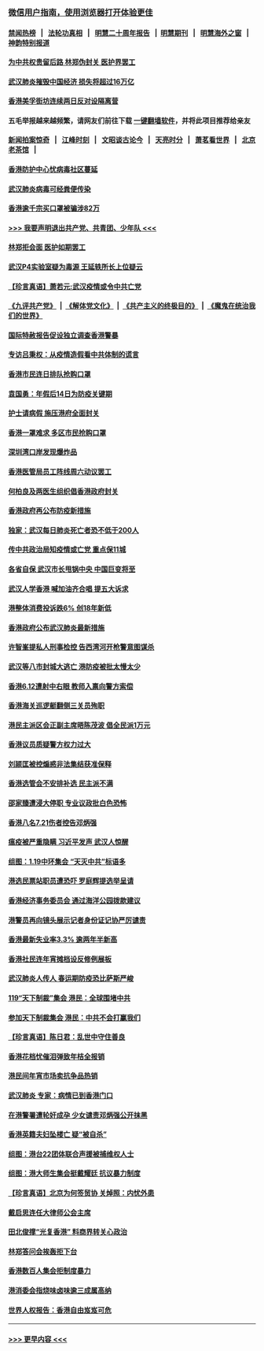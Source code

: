 ### [微信用户指南，使用浏览器打开体验更佳](https://github.com/gfw-breaker/banned-news1/blob/master/indexes/wechat-guide.md?t=0)
#### [禁闻热榜](热点新闻.md?t=0)  &nbsp;&nbsp;|&nbsp;&nbsp; [法轮功真相](https://github.com/gfw-breaker/truth/blob/master/README.md?t=0) &nbsp;&nbsp;|&nbsp;&nbsp; [明慧二十周年报告](https://github.com/gfw-breaker/mh-reports/blob/master/README.md?t=0) &nbsp;&nbsp;|&nbsp;&nbsp;[明慧期刊](https://github.com/gfw-breaker/mh-qikan) &nbsp;&nbsp;|&nbsp;&nbsp; [明慧海外之窗](https://github.com/gfw-breaker/mh-news/blob/master/README.md?t=0) &nbsp;&nbsp;|&nbsp;&nbsp; [神韵特别报道](https://github.com/gfw-breaker/mh-news/blob/master/shenyun.md?t=0)
#### [为中共权贵留后路 林郑伪封关 医护界罢工](../pages/nsc415/n11842359.md?t=02040755) 
#### [武汉肺炎摧毁中国经济 损失将超过16万亿](../pages/nsc415/n11839723.md?t=02040755) 
#### [香港美孚街坊连续两日反对设隔离营](../pages/nsc415/n11839962.md?t=02040755) 
#### 五毛举报越来越频繁，请网友们前往下载 [一键翻墙软件](https://github.com/gfw-breaker/ssr-accounts)，并将此项目推荐给亲友
#### [新闻拍案惊奇](https://github.com/gfw-breaker/banned-news1/blob/master/pages/link4.md) &nbsp;&nbsp;|&nbsp;&nbsp; [江峰时刻](https://github.com/gfw-breaker/banned-news1/blob/master/pages/link4.md) &nbsp;&nbsp;|&nbsp;&nbsp; [文昭谈古论今](https://github.com/gfw-breaker/banned-news1/blob/master/pages/link4.md) &nbsp;&nbsp;|&nbsp;&nbsp; [天亮时分](https://github.com/gfw-breaker/banned-news1/blob/master/pages/link4.md) &nbsp;&nbsp;|&nbsp;&nbsp; [萧茗看世界](https://github.com/gfw-breaker/banned-news1/blob/master/pages/link4.md) &nbsp;&nbsp;|&nbsp;&nbsp; [北京老茶馆](https://github.com/gfw-breaker/banned-news1/blob/master/pages/link4.md) &nbsp;&nbsp;|&nbsp;&nbsp; 
#### [香港防护中心忧病毒社区蔓延](../pages/nsc415/n11839933.md?t=02040755) 
#### [武汉肺炎病毒可经粪便传染](../pages/nsc415/n11839939.md?t=02040755) 
#### [香港逾千宗买口罩被骗涉82万](../pages/nsc415/n11839914.md?t=02040755) 
#### [>>> 我要声明退出共产党、共青团、少年队 <<<](https://github.com/begood0513/goodnews/blob/master/quit/letter.md) 
#### [林郑拒会面 医护如期罢工](../pages/nsc415/n11839892.md?t=02040755) 
#### [武汉P4实验室疑为毒源 王延轶所长上位疑云](../pages/nsc415/n11835543.md?t=02040755) 
#### [【珍言真语】萧若元:武汉疫情或令中共亡党](../pages/nsc415/n11829394.md?t=02040755) 
#### [《九评共产党》](https://github.com/begood0513/9ping.md/blob/master/README.md) &nbsp;|&nbsp; [《解体党文化》](../../../../jtdwh.md/blob/master/README.md)  &nbsp;|&nbsp; [《共产主义的终极目的》](../../../../gczydzjmd.md/blob/master/README.md) &nbsp;|&nbsp; [《魔鬼在统治我们的世界》](../../../../mgztzwmdsj.md/blob/master/README.md) 
#### [国际特赦报告促设独立调查香港警暴](../pages/nsc415/n11833845.md?t=02040755) 
#### [专访吕秉权：从疫情造假看中共体制的谎言](../pages/nsc415/n11833813.md?t=02040755) 
#### [香港市民连日排队抢购口罩](../pages/nsc415/n11833794.md?t=02040755) 
#### [袁国勇：年假后14日为防疫关键期](../pages/nsc415/n11831088.md?t=02040755) 
#### [护士请病假 施压港府全面封关](../pages/nsc415/n11831030.md?t=02040755) 
#### [香港一罩难求 多区市民抢购口罩](../pages/nsc415/n11831002.md?t=02040755) 
#### [深圳湾口岸发现爆炸品](../pages/nsc415/n11828802.md?t=02040755) 
#### [香港医管局员工阵线周六动议罢工](../pages/nsc415/n11828762.md?t=02040755) 
#### [何柏良及两医生组织倡香港政府封关](../pages/nsc415/n11828749.md?t=02040755) 
#### [香港政府再公布防疫新措施](../pages/nsc415/n11828716.md?t=02040755) 
#### [独家：武汉每日肺炎死亡者恐不低于200人](../pages/nsc415/n11828240.md?t=02040755) 
#### [传中共政治局知疫情或亡党 重点保11城](../pages/nsc415/n11828145.md?t=02040755) 
#### [各省自保 武汉市长甩锅中央 中国巨变将至](../pages/nsc415/n11828021.md?t=02040755) 
#### [武汉人学香港 喊加油齐合唱 提五大诉求](../pages/nsc415/n11827046.md?t=02040755) 
#### [港整体消费投诉跌6% 创18年新低](../pages/nsc415/n11817280.md?t=02040755) 
#### [香港政府公布武汉肺炎最新措施](../pages/nsc415/n11817152.md?t=02040755) 
#### [许智峯提私人刑事检控 告西湾河开枪警意图谋杀](../pages/nsc415/n11817132.md?t=02040755) 
#### [武汉等八市封城大逃亡 港防疫被批太慢太少](../pages/nsc415/n11817058.md?t=02040755) 
#### [香港6.12遭射中右眼 教师入禀向警方索偿](../pages/nsc415/n11814678.md?t=02040755) 
#### [香港海关巡逻艇翻侧三关员殉职](../pages/nsc415/n11814604.md?t=02040755) 
#### [港民主派区会正副主席晤陈茂波 倡全民派1万元](../pages/nsc415/n11814582.md?t=02040755) 
#### [香港议员质疑警方权力过大](../pages/nsc415/n11814560.md?t=02040755) 
#### [刘颕匡被控煽惑非法集结获准保释](../pages/nsc415/n11811727.md?t=02040755) 
#### [香港选管会不安排补选 民主派不满](../pages/nsc415/n11811691.md?t=02040755) 
#### [邵家臻遭浸大停职 专业议政批白色恐怖](../pages/nsc415/n11811670.md?t=02040755) 
#### [香港八名7.21伤者控告邓炳强](../pages/nsc415/n11811623.md?t=02040755) 
#### [瘟疫被严重隐瞒 习近平发声 武汉人惊醒](../pages/nsc415/n11811186.md?t=02040755) 
#### [组图：1.19中环集会 “天灭中共”标语多](../pages/nsc415/n11809514.md?t=02040755) 
#### [港选民票站职员遭恐吓 罗庭辉提选举呈请](../pages/nsc415/n11808914.md?t=02040755) 
#### [香港经济事务委员会 通过海洋公园拨款建议](../pages/nsc415/n11808906.md?t=02040755) 
#### [港警员再向镜头展示记者身份证记协严厉谴责](../pages/nsc415/n11808888.md?t=02040755) 
#### [香港最新失业率3.3% 逾两年半新高](../pages/nsc415/n11808887.md?t=02040755) 
#### [香港社民连年宵摊档设反修例展板](../pages/nsc415/n11808857.md?t=02040755) 
#### [武汉肺炎人传人 春运期防疫恐比萨斯严峻](../pages/nsc415/n11808739.md?t=02040755) 
#### [119“天下制裁”集会 港民：全球围堵中共](../pages/nsc415/n11806318.md?t=02040755) 
#### [参加天下制裁集会 港民：中共不会打赢我们](../pages/nsc415/n11806596.md?t=02040755) 
#### [【珍言真语】陈日君：乱世中守住善良](../pages/nsc415/n11806247.md?t=02040755) 
#### [香港花档忧催泪弹致年桔全报销](../pages/nsc415/n11806130.md?t=02040755) 
#### [港民间年宵市场卖抗争品热销](../pages/nsc415/n11806073.md?t=02040755) 
#### [武汉肺炎 专家：病情已到香港门口](../pages/nsc415/n11806020.md?t=02040755) 
#### [在港警署遭轮奸成孕 少女谴责邓炳强公开抹黑](../pages/nsc415/n11805981.md?t=02040755) 
#### [香港英籍夫妇坠楼亡 疑“被自杀”](../pages/nsc415/n11805937.md?t=02040755) 
#### [组图：港台22团体联合声援被捕维权人士](../pages/nsc415/n11801834.md?t=02040755) 
#### [组图：港大师生集会挺戴耀廷 抗议暴力制度](../pages/nsc415/n11799298.md?t=02040755) 
#### [【珍言真语】北京为何签贸协 关焯照：内忧外患](../pages/nsc415/n11799790.md?t=02040755) 
#### [戴启思连任大律师公会主席](../pages/nsc415/n11799306.md?t=02040755) 
#### [田北俊撑“光复香港” 料商界转关心政治](../pages/nsc415/n11799287.md?t=02040755) 
#### [林郑答问会挨轰拒下台](../pages/nsc415/n11799261.md?t=02040755) 
#### [香港数百人集会拒制度暴力](../pages/nsc415/n11796941.md?t=02040755) 
#### [港消委会指烧味卤味逾三成属高纳](../pages/nsc415/n11796815.md?t=02040755) 
#### [世界人权报告：香港自由岌岌可危](../pages/nsc415/n11796873.md?t=02040755) 

----
#### [ >>> 更早内容 <<< ](../indexes/nsc415-earlier.md)
